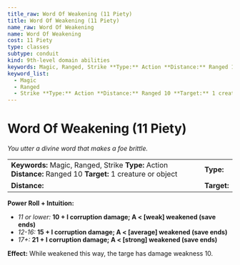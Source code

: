 ```yaml
---
title_raw: Word Of Weakening (11 Piety)
title: Word Of Weakening (11 Piety)
name_raw: Word Of Weakening
name: Word Of Weakening
cost: 11 Piety
type: classes
subtype: conduit
kind: 9th-level domain abilities
keywords: Magic, Ranged, Strike **Type:** Action **Distance:** Ranged 10 **Target:** 1 creature or object
keyword_list:
  - Magic
  - Ranged
  - Strike **Type:** Action **Distance:** Ranged 10 **Target:** 1 creature or object
---
```


# Word Of Weakening (11 Piety)

*You utter a divine word that makes a foe brittle.*

|                                                                                                               |             |
| :------------------------------------------------------------------------------------------------------------ | :---------- |
| **Keywords:** Magic, Ranged, Strike **Type:** Action **Distance:** Ranged 10 **Target:** 1 creature or object | **Type:**   |
| **Distance:**                                                                                                 | **Target:** |

**Power Roll + Intuition:**

- *11 or lower:* **10 + I corruption damage; A \< \[weak\] weakened (save ends)**
- *12-16:* **15 + I corruption damage; A \< \[average\] weakened (save ends)**
- *17+:* **21 + I corruption damage; A \< \[strong\] weakened (save ends)**

**Effect:** While weakened this way, the targe has damage weakness 10.

